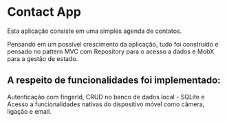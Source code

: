 # Contact App

Esta aplicação consiste em uma simples agenda de contatos.

Pensando em um possível crescimento da aplicação, tudo foi construído e pensado no pattern MVC com Repository para o acesso a dados e MobX para a gestão de estado.

## A respeito de funcionalidades foi implementado:

Autenticação com fingerId, CRUD no banco de dados local - SQLite e Acesso a funcionalidades nativas do dispositivo móvel como câmera, ligação e email.
